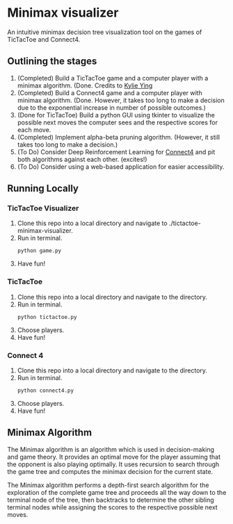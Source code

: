 # Minimax visualizer
An intuitive minimax decision tree visualization tool on the games of TicTacToe and Connect4.

## Outlining the stages
1. (Completed) Build a TicTacToe game and a computer player with a minimax algorithm. (Done. Credits to [Kylie Ying](https://github.com/kying18/tic-tac-toe)
2. (Completed) Build a Connect4 game and a computer player with minimax algorithm. (Done. However, it takes too long to make a decision due to the exponential increase in number of possible outcomes.)
3. (Done for TicTacToe) Build a python GUI using tkinter to visualize the possible next moves the computer sees and the respective scores for each move.
4. (Completed) Implement alpha-beta pruning algorithm. (However, it still takes too long to make a decision.)
5. (To Do) Consider Deep Reinforcement Learning for [Connect4](https://codebox.net/pages/connect4) and pit both algorithms against each other. (excites!)
6. (To Do) Consider using a web-based application for easier accessibility.

## Running Locally
### TicTacToe Visualizer
1. Clone this repo into a local directory and navigate to ./tictactoe-minimax-visualizer.
2. Run in terminal.
    ```
    python game.py
    ```
3. Have fun!


### TicTacToe
1. Clone this repo into a local directory and navigate to the directory.
2. Run in terminal.
    ```
    python tictactoe.py
    ```
3. Choose players.
4. Have fun!
   
### Connect 4
1. Clone this repo into a local directory and navigate to the directory.
2. Run in terminal.
    ```
    python connect4.py
    ```
3. Choose players.
4. Have fun!

## Minimax Algorithm

The Minimax algorithm is an algorithm which is used in decision-making and game theory. It provides an optimal move for the player assuming that the opponent is also playing optimally. It uses recursion to search through the game tree and computes the minimax decision for the current state.

The Minimax algorithm performs a depth-first search algorithm for the exploration of the complete game tree and proceeds all the way down to the terminal node of the tree, then backtracks to determine the other sibling terminal nodes while assigning the scores to the respective possible next moves.

